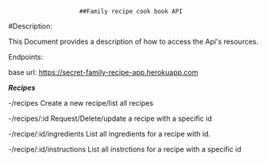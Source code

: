                        ##Family recipe cook book API

#Description:

This Document provides a description of how to access the Api's resources.

Endpoints:

base url: https://secret-family-recipe-app.herokuapp.com

***Recipes***

-/recipes                      Create a new recipe/list all recipes
               
-/recipes/:id                  Request/Delete/update a recipe with a specific id    
                     
-/recipe/:id/ingredients               List all ingredients for a recipe with id. 

-/recipe/:id/instructions              List all instrctions for a recipe with a specific id

            
                                   




